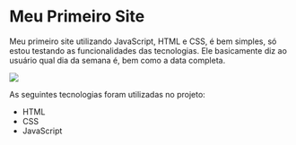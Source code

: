 # Meu Primeiro Site
Meu primeiro site utilizando JavaScript, HTML e CSS, é bem simples, só estou testando as funcionalidades
das tecnologias. Ele basicamente diz ao usuário qual dia da semana é, bem como a data completa.

<img src = "https://i.postimg.cc/MTxXpd5C/Whats-App-Image-2021-10-05-at-23-56-56.jpg">

As seguintes tecnologias foram utilizadas no projeto:

- HTML
- CSS
- JavaScript
